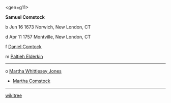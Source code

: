<gen=g11>

<b>Samuel Comstock</b>

b Jun 16 1673 Norwich, New London, CT

d Apr 11 1757 Montville, New London, CT

f [Daniel Comtock](../g12/daniel_comstock.md)

m [Paltieh Elderkin](../g12/peltieh_elderkin.md)

<hr>

o [Martha Whittlesey Jones](../g11/martha_whittlesey_jones.md)

- [Martha Comstock](../g10/martha_comstock.md)

<hr>

[wikitree](https://www.wikitree.com/wiki/Elderkin-29)